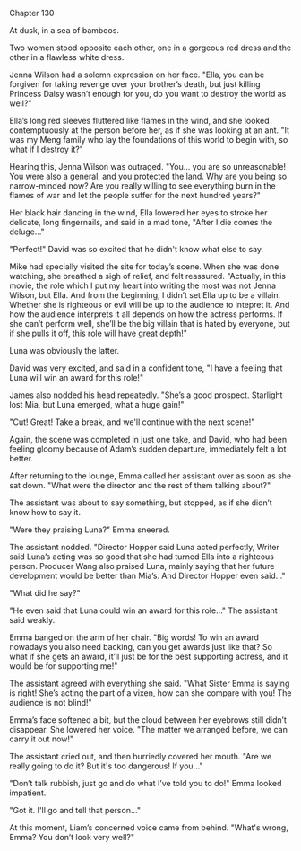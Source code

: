 Chapter 130

At dusk, in a sea of bamboos.


Two women stood opposite each other, one in a gorgeous red dress and the other in a flawless white dress.


Jenna Wilson had a solemn expression on her face. "Ella, you can be forgiven for taking revenge over your brother’s death, but just killing Princess Daisy wasn’t enough for you, do you want to destroy the world as well?"


Ella’s long red sleeves fluttered like flames in the wind, and she looked contemptuously at the person before her, as if she was looking at an ant. "It was my Meng family who lay the foundations of this world to begin with, so what if I destroy it?"


Hearing this, Jenna Wilson was outraged. "You… you are so unreasonable! You were also a general, and you protected the land. Why are you being so narrow-minded now? Are you really willing to see everything burn in the flames of war and let the people suffer for the next hundred years?"


Her black hair dancing in the wind, Ella lowered her eyes to stroke her delicate, long fingernails, and said in a mad tone, "After I die comes the deluge…"


"Perfect!" David was so excited that he didn't know what else to say.


Mike had specially visited the site for today’s scene. When she was done watching, she breathed a sigh of relief, and felt reassured. "Actually, in this movie, the role which I put my heart into writing the most was not Jenna Wilson, but Ella. And from the beginning, I didn’t set Ella up to be a villain. Whether she is righteous or evil will be up to the audience to intepret it. And how the audience interprets it all depends on how the actress performs. If she can’t perform well, she’ll be the big villain that is hated by everyone, but if she pulls it off, this role will have great depth!"


Luna was obviously the latter.


David was very excited, and said in a confident tone, "I have a feeling that Luna will win an award for this role!"


James also nodded his head repeatedly. "She’s a good prospect. Starlight lost Mia, but Luna emerged, what a huge gain!"


"Cut! Great! Take a break, and we'll continue with the next scene!"


Again, the scene was completed in just one take, and David, who had been feeling gloomy because of Adam’s sudden departure, immediately felt a lot better.


After returning to the lounge, Emma called her assistant over as soon as she sat down. "What were the director and the rest of them talking about?"


The assistant was about to say something, but stopped, as if she didn’t know how to say it.


"Were they praising Luna?" Emma sneered.


The assistant nodded. "Director Hopper said Luna acted perfectly, Writer said Luna’s acting was so good that she had turned Ella into a righteous person. Producer Wang also praised Luna, mainly saying that her future development would be better than Mia’s. And Director Hopper even said…"


"What did he say?"


"He even said that Luna could win an award for this role…" The assistant said weakly.


Emma banged on the arm of her chair. "Big words! To win an award nowadays you also need backing, can you get awards just like that? So what if she gets an award, it’ll just be for the best supporting actress, and it would be for supporting me!"


The assistant agreed with everything she said. "What Sister Emma is saying is right! She’s acting the part of a vixen, how can she compare with you! The audience is not blind!"


Emma’s face softened a bit, but the cloud between her eyebrows still didn’t disappear. She lowered her voice. "The matter we arranged before, we can carry it out now!"


The assistant cried out, and then hurriedly covered her mouth. "Are we really going to do it? But it's too dangerous! If you…"


"Don’t talk rubbish, just go and do what I’ve told you to do!" Emma looked impatient.


"Got it. I'll go and tell that person…"


At this moment, Liam’s concerned voice came from behind. "What's wrong, Emma? You don’t look very well?"

